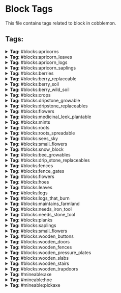 # Block Tags

This file contains tags related to block in cobblemon.

## Tags:

<details>
<summary><b>Tag:</b> #blocks:apricorns</summary>

- cobblemon:black_apricorn
- cobblemon:blue_apricorn
- cobblemon:green_apricorn
- cobblemon:pink_apricorn
- cobblemon:red_apricorn
- cobblemon:white_apricorn
- cobblemon:yellow_apricorn

</details>

<details>
<summary><b>Tag:</b> #blocks:apricorn_leaves</summary>

- cobblemon:apricorn_leaves

</details>

<details>
<summary><b>Tag:</b> #blocks:apricorn_logs</summary>

- cobblemon:apricorn_log
- cobblemon:apricorn_wood
- cobblemon:stripped_apricorn_log
- cobblemon:stripped_apricorn_wood

</details>

<details>
<summary><b>Tag:</b> #blocks:apricorn_saplings</summary>

- cobblemon:black_apricorn_sapling
- cobblemon:blue_apricorn_sapling
- cobblemon:green_apricorn_sapling
- cobblemon:pink_apricorn_sapling
- cobblemon:red_apricorn_sapling
- cobblemon:white_apricorn_sapling
- cobblemon:yellow_apricorn_sapling

</details>

<details>
<summary><b>Tag:</b> #blocks:berries</summary>

- cobblemon:aguav_berry
- cobblemon:apicot_berry
- cobblemon:aspear_berry
- cobblemon:babiri_berry
- cobblemon:belue_berry
- cobblemon:bluk_berry
- cobblemon:charti_berry
- cobblemon:cheri_berry
- cobblemon:chesto_berry
- cobblemon:chilan_berry
- cobblemon:chople_berry
- cobblemon:coba_berry
- cobblemon:colbur_berry
- cobblemon:cornn_berry
- cobblemon:custap_berry
- cobblemon:durin_berry
- cobblemon:enigma_berry
- cobblemon:figy_berry
- cobblemon:ganlon_berry
- cobblemon:grepa_berry
- cobblemon:haban_berry
- cobblemon:hondew_berry
- cobblemon:hopo_berry
- cobblemon:iapapa_berry
- cobblemon:jaboca_berry
- cobblemon:kasib_berry
- cobblemon:kebia_berry
- cobblemon:kee_berry
- cobblemon:kelpsy_berry
- cobblemon:lansat_berry
- cobblemon:leppa_berry
- cobblemon:liechi_berry
- cobblemon:lum_berry
- cobblemon:mago_berry
- cobblemon:magost_berry
- cobblemon:maranga_berry
- cobblemon:micle_berry
- cobblemon:nanab_berry
- cobblemon:nomel_berry
- cobblemon:occa_berry
- cobblemon:oran_berry
- cobblemon:pamtre_berry
- cobblemon:passho_berry
- cobblemon:payapa_berry
- cobblemon:pecha_berry
- cobblemon:persim_berry
- cobblemon:petaya_berry
- cobblemon:pinap_berry
- cobblemon:pomeg_berry
- cobblemon:qualot_berry
- cobblemon:rabuta_berry
- cobblemon:rawst_berry
- cobblemon:razz_berry
- cobblemon:rindo_berry
- cobblemon:roseli_berry
- cobblemon:rowap_berry
- cobblemon:salac_berry
- cobblemon:shuca_berry
- cobblemon:sitrus_berry
- cobblemon:spelon_berry
- cobblemon:starf_berry
- cobblemon:tamato_berry
- cobblemon:tanga_berry
- cobblemon:touga_berry
- cobblemon:wacan_berry
- cobblemon:watmel_berry
- cobblemon:wepear_berry
- cobblemon:wiki_berry
- cobblemon:yache_berry

</details>

<details>
<summary><b>Tag:</b> #blocks:berry_replaceable</summary>

- #minecraft:leaves
- minecraft:air
- minecraft:cave_air
- minecraft:dead_bush
- minecraft:fern
- minecraft:fire
- minecraft:glow_lichen
- minecraft:grass
- minecraft:large_fern
- minecraft:light
- minecraft:snow
- minecraft:soul_fire
- minecraft:structure_void
- minecraft:tall_grass
- minecraft:vine
- minecraft:void_air

</details>

<details>
<summary><b>Tag:</b> #blocks:berry_soil</summary>

- minecraft:farmland

</details>

<details>
<summary><b>Tag:</b> #blocks:berry_wild_soil</summary>

- #cobblemon:snow_block
- #minecraft:dirt
- #minecraft:sand

</details>

<details>
<summary><b>Tag:</b> #blocks:crops</summary>

- #cobblemon:mints
- cobblemon:medicinal_leek
- cobblemon:revival_herb
- cobblemon:vivichoke_seeds

</details>

<details>
<summary><b>Tag:</b> #blocks:dripstone_growable</summary>

- cobblemon:dripstone_moon_stone_ore
- dripstone_block

</details>

<details>
<summary><b>Tag:</b> #blocks:dripstone_replaceables</summary>

- dripstone_block

</details>

<details>
<summary><b>Tag:</b> #blocks:flowers</summary>

- #cobblemon:small_flowers

</details>

<details>
<summary><b>Tag:</b> #blocks:medicinal_leek_plantable</summary>

- #minecraft:slabs
- minecraft:water

</details>

<details>
<summary><b>Tag:</b> #blocks:mints</summary>

- cobblemon:blue_mint
- cobblemon:cyan_mint
- cobblemon:green_mint
- cobblemon:pink_mint
- cobblemon:red_mint
- cobblemon:white_mint

</details>

<details>
<summary><b>Tag:</b> #blocks:roots</summary>

- cobblemon:big_root
- cobblemon:energy_root

</details>

<details>
<summary><b>Tag:</b> #blocks:roots_spreadable</summary>

- #c:cobblestone
- #c:dirt
- #c:stone
- #forge:cobblestone/deepslate
- #forge:cobblestone/infested
- #forge:cobblestone/mossy
- #forge:cobblestone/normal
- #forge:stone
- #minecraft:dirt
- minecraft:stone

</details>

<details>
<summary><b>Tag:</b> #blocks:sees_sky</summary>

- #minecraft:climbable
- #minecraft:fences
- #minecraft:leaves
- #minecraft:replaceable
- minecraft:ice

</details>

<details>
<summary><b>Tag:</b> #blocks:small_flowers</summary>

- cobblemon:pep_up_flower

</details>

<details>
<summary><b>Tag:</b> #blocks:snow_block</summary>

- minecraft:snow_block

</details>

<details>
<summary><b>Tag:</b> #blocks:bee_growables</summary>

- #cobblemon:apricorns
- #cobblemon:crops

</details>

<details>
<summary><b>Tag:</b> #blocks:drip_stone_replaceables</summary>

- dripstone_block

</details>

<details>
<summary><b>Tag:</b> #blocks:fences</summary>

- cobblemon:apricorn_fence

</details>

<details>
<summary><b>Tag:</b> #blocks:fence_gates</summary>

- cobblemon:apricorn_fence_gate

</details>

<details>
<summary><b>Tag:</b> #blocks:flowers</summary>

- #cobblemon:flowers

</details>

<details>
<summary><b>Tag:</b> #blocks:hoes</summary>

- cobblemon:apricorn_leaves

</details>

<details>
<summary><b>Tag:</b> #blocks:leaves</summary>

- cobblemon:apricorn_leaves

</details>

<details>
<summary><b>Tag:</b> #blocks:logs</summary>

- cobblemon:apricorn_log
- cobblemon:apricorn_wood
- cobblemon:stripped_apricorn_log
- cobblemon:stripped_apricorn_wood

</details>

<details>
<summary><b>Tag:</b> #blocks:logs_that_burn</summary>

- cobblemon:apricorn_log
- cobblemon:apricorn_wood
- cobblemon:stripped_apricorn_log
- cobblemon:stripped_apricorn_wood

</details>

<details>
<summary><b>Tag:</b> #blocks:maintains_farmland</summary>

- #cobblemon:berries
- #cobblemon:crops

</details>

<details>
<summary><b>Tag:</b> #blocks:needs_iron_tool</summary>

- cobblemon:deepslate_dawn_stone_ore
- cobblemon:deepslate_dusk_stone_ore
- cobblemon:deepslate_fire_stone_ore
- cobblemon:deepslate_ice_stone_ore
- cobblemon:deepslate_leaf_stone_ore
- cobblemon:deepslate_moon_stone_ore
- cobblemon:deepslate_shiny_stone_ore
- cobblemon:deepslate_sun_stone_ore
- cobblemon:deepslate_thunder_stone_ore
- cobblemon:deepslate_water_stone_ore

</details>

<details>
<summary><b>Tag:</b> #blocks:needs_stone_tool</summary>

- cobblemon:dawn_stone_ore
- cobblemon:dripstone_moon_stone_ore
- cobblemon:dusk_stone_ore
- cobblemon:fire_stone_ore
- cobblemon:ice_stone_ore
- cobblemon:leaf_stone_ore
- cobblemon:moon_stone_ore
- cobblemon:shiny_stone_ore
- cobblemon:sun_stone_ore
- cobblemon:thunder_stone_ore
- cobblemon:water_stone_ore

</details>

<details>
<summary><b>Tag:</b> #blocks:planks</summary>

- cobblemon:apricorn_planks

</details>

<details>
<summary><b>Tag:</b> #blocks:saplings</summary>

- cobblemon:black_apricorn_sapling
- cobblemon:blue_apricorn_sapling
- cobblemon:green_apricorn_sapling
- cobblemon:pink_apricorn_sapling
- cobblemon:red_apricorn_sapling
- cobblemon:white_apricorn_sapling
- cobblemon:yellow_apricorn_sapling

</details>

<details>
<summary><b>Tag:</b> #blocks:small_flowers</summary>

- #cobblemon:small_flowers

</details>

<details>
<summary><b>Tag:</b> #blocks:wooden_buttons</summary>

- cobblemon:apricorn_button

</details>

<details>
<summary><b>Tag:</b> #blocks:wooden_doors</summary>

- cobblemon:apricorn_door

</details>

<details>
<summary><b>Tag:</b> #blocks:wooden_fences</summary>

- cobblemon:apricorn_fence

</details>

<details>
<summary><b>Tag:</b> #blocks:wooden_pressure_plates</summary>

- cobblemon:apricorn_pressure_plate

</details>

<details>
<summary><b>Tag:</b> #blocks:wooden_slabs</summary>

- cobblemon:apricorn_slab

</details>

<details>
<summary><b>Tag:</b> #blocks:wooden_stairs</summary>

- cobblemon:apricorn_stairs

</details>

<details>
<summary><b>Tag:</b> #blocks:wooden_trapdoors</summary>

- cobblemon:apricorn_trapdoor

</details>

<details>
<summary><b>Tag:</b> #mineable:axe</summary>

- #cobblemon:apricorns
- cobblemon:pasture

</details>

<details>
<summary><b>Tag:</b> #mineable:hoe</summary>

- cobblemon:apricorn_leaves

</details>

<details>
<summary><b>Tag:</b> #mineable:pickaxe</summary>

- cobblemon:dawn_stone_ore
- cobblemon:deepslate_dawn_stone_ore
- cobblemon:deepslate_dusk_stone_ore
- cobblemon:deepslate_fire_stone_ore
- cobblemon:deepslate_ice_stone_ore
- cobblemon:deepslate_leaf_stone_ore
- cobblemon:deepslate_moon_stone_ore
- cobblemon:deepslate_shiny_stone_ore
- cobblemon:deepslate_sun_stone_ore
- cobblemon:deepslate_thunder_stone_ore
- cobblemon:deepslate_water_stone_ore
- cobblemon:dripstone_moon_stone_ore
- cobblemon:dusk_stone_ore
- cobblemon:fire_stone_ore
- cobblemon:healing_machine
- cobblemon:ice_stone_ore
- cobblemon:leaf_stone_ore
- cobblemon:moon_stone_ore
- cobblemon:pc
- cobblemon:shiny_stone_ore
- cobblemon:sun_stone_ore
- cobblemon:thunder_stone_ore
- cobblemon:water_stone_ore

</details>
